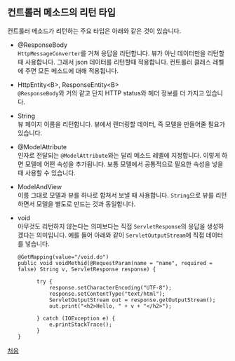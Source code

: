 ## 컨트롤러 메소드의 리턴 타입
컨트롤러 메소드가 리턴하는 주요 타입은 아래와 같은 것이 있습니다.

- @ResponseBody  
`HttpMessageConverter`를 거쳐 응답을 리턴합니다. 뷰가 아닌 데이터만을 리턴할때 사용합니다. 그래서 json 데이터를 리턴할때 적용합니다. 컨트롤러 클래스 레벨에 주면 모든 메소드에 대해 적용됩니다. 

- HttpEntity\<B\>, ResponseEntity\<B\>  
`@ResponseBody`와 거의 같고 단지 HTTP status와 헤더 정보를 더 가지고 있습니다.

- String  
뷰 페이지 이름을 리턴합니다. 뷰에서 렌더링할 데이터, 즉 모델을 만들어줄 필요가 있습니다.

- @ModelAttribute  
인자로 전달되는 `@ModelAttribute`와는 달리 메소드 레벨에 지정합니다. 이렇게 하면 모델에 어떤 속성을 추가됩니다. 보통 모델에서 공통적으로 필요한 속성을 넣을 때 사용할 수 있습니다.

- ModelAndView  
  이름 그대로 모델과 뷰를 하나로 합쳐서 보낼 때 사용합니다. `String`으로 뷰를 리턴하면서 모델을 별도로 만드는 것과 동일합니다.

- void  
아무것도 리턴하지 않는다는 의미보다는 직접 `ServletResponse`의 응답을 생성하겠다는 의미입니다. 예를 들어 아래와 같이 `ServletOutputStream`에 직접 데이터를 넣습니다.

  ```
  @GetMapping(value="/void.do")	
  public void voidMethid(@RequestParam(name = "name", required = false) String v, ServletResponse response) {
		
		try {
			response.setCharacterEncoding("UTF-8");
			response.setContentType("text/html");
			ServletOutputStream out = response.getOutputStream();
			out.print("<h2>Hello, " + v + "</h2>");
			
		} catch (IOException e) {
			e.printStackTrace();
		}		
  }
  ```

[처음](../README.md) 